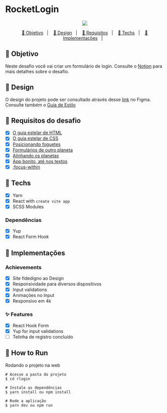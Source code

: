 # RocketLogin

<div align="center">
    <img src="./public/rflix.gif">
</div>

<p align="center">
  <a href="#-Objetivo"> 🎉 Objetivo</a>&nbsp;&nbsp;&nbsp;|&nbsp;&nbsp;&nbsp;
  <a href="#-Design"> 🎨 Design</a>&nbsp;&nbsp;&nbsp;|&nbsp;&nbsp;&nbsp;
  <a href="#-Requisitos-do-desafio"> 📑 Requisitos</a>&nbsp;&nbsp;&nbsp;|&nbsp;&nbsp;&nbsp;
  <a href="#-Techs"> 🔩 Techs</a>&nbsp;&nbsp;&nbsp;|&nbsp;&nbsp;&nbsp;
  <a href="#-Implementações"> 🧱 Implementações</a>&nbsp;&nbsp;&nbsp;|&nbsp;&nbsp;&nbsp;
</p>


## 🎉 Objetivo
Neste desafio você vai criar um formulário de login. Consulte o [Notion](https://efficient-sloth-d85.notion.site/Desafio-Login-Form-CSS-a10caea5a183494e97eb9ce4f33536b3) para mais detalhes sobre o desafio.

## 🎨 Design
O design do projeto pode ser consultado através desse [link](https://www.figma.com/file/ZVbRWUer6y28iTdg4rxbeG/DD-%2F-Login-Form---CSS-(Copy)?node-id=222%3A63) no Figma. Consulte também o [Guia de Estilo](/styleguide.md)


## 📑 Requisitos do desafio

- [X] [O guia estelar de HTML](https://app.rocketseat.com.br/node/o-guia-estelar-de-html)
- [X] [O guia estelar de CSS](https://app.rocketseat.com.br/node/o-guia-estelar-de-css)
- [X] [Posicionando foguetes](https://app.rocketseat.com.br/node/posicionando-foguetes)
- [X] [Formulários de outro planeta](https://app.rocketseat.com.br/node/formularios-de-outro-planeta)
- [X] [Alinhando os planetas](https://app.rocketseat.com.br/node/flexbox)
- [X] [App bonito, até nos textos](https://app.rocketseat.com.br/node/flexbox)
- [X] [:focus-within](https://developer.mozilla.org/pt-BR/docs/Web/CSS/:focus-within)

## 🔩 Techs

- [X] Yarn
- [X] React with ``create vite app``
- [X] SCSS Modules

### Dependências
- [X] Yup
- [X] React Form Hook

## 🧱 Implementações

### Achievements
- [X] Site fidedigno ao Design
- [X] Responsividade para diversos dispositivos
- [X] Input validations
- [X] Animações no Input
- [X] Responsivo em 4k
### ✨ Features
- [X] React Hook Form
- [X] Yup for input validations
- [ ] Telinha de registro concluído
## 👷 How to Run

Rodando o projeto na web

```
# Acesse a pasta do projeto
$ cd rlogin

# Instale as dependências
$ yarn install ou npm install

# Rode a aplicação
$ yarn dev ou npm run
```